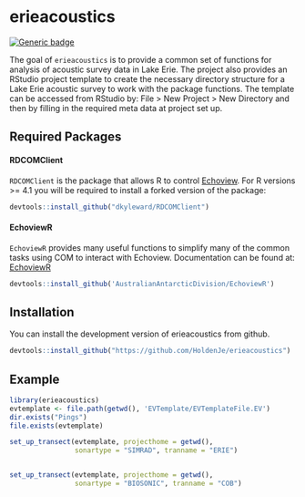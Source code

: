 
# erieacoustics

<!-- badges: start -->
[![Generic badge](https://img.shields.io/badge/Dev-InProgress-<COLOR>.svg)](https://shields.io/)

<!-- badges: end -->

The goal of `erieacoustics` is to provide a common set of functions for analysis of acoustic survey data in Lake Erie. The project also provides an RStudio project template to create the necessary directory structure for a Lake Erie acoustic survey to work with the package functions. The template can be accessed from RStudio by: File > New Project > New Directory and then by filling in the required meta data at project set up.

## Required Packages
#### RDCOMClient

`RDCOMClient` is the package that allows R to control [Echoview](https://echoview.com/). For R versions >= 4.1 you will be required to install a forked version of the package:

``` r
devtools::install_github("dkyleward/RDCOMClient")
```

#### EchoviewR
`EchoviewR` provides many useful functions to simplify many of the common tasks using COM to interact with Echoview. Documentation can be found at: [EchoviewR](https://github.com/AustralianAntarcticDivision/EchoviewR)

``` r
devtools::install_github('AustralianAntarcticDivision/EchoviewR')
```


## Installation

You can install the development version of erieacoustics from github.

``` r
devtools::install_github("https://github.com/HoldenJe/erieacoustics") 
```

## Example

``` r
library(erieacoustics)
evtemplate <- file.path(getwd(), 'EVTemplate/EVTemplateFile.EV')
dir.exists("Pings")
file.exists(evtemplate)

set_up_transect(evtemplate, projecthome = getwd(), 
                sonartype = "SIMRAD", tranname = "ERIE")


set_up_transect(evtemplate, projecthome = getwd(), 
                sonartype = "BIOSONIC", tranname = "COB")

```

